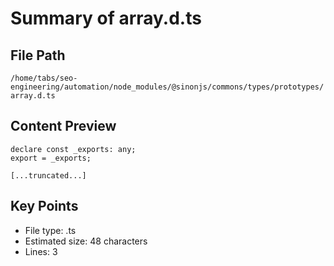 # Summary of array.d.ts
  
## File Path
`/home/tabs/seo-engineering/automation/node_modules/@sinonjs/commons/types/prototypes/array.d.ts`

## Content Preview
```
declare const _exports: any;
export = _exports;

[...truncated...]
```

## Key Points
- File type: .ts
- Estimated size: 48 characters
- Lines: 3
